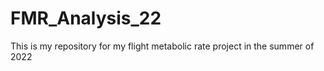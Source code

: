 # FMR_Analysis_22

This is my repository for my flight metabolic rate project in the summer of 2022
